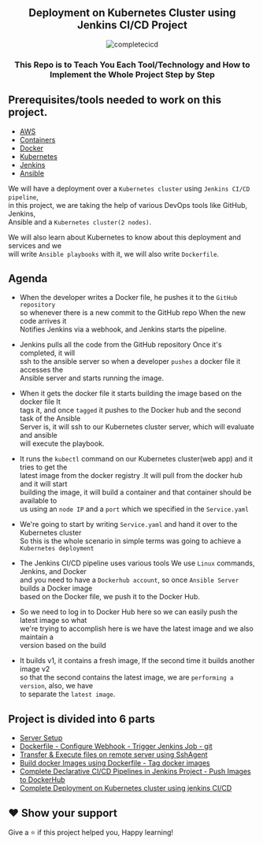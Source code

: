 <div align="center">

## Deployment on Kubernetes Cluster using Jenkins CI/CD Project

![completecicd](https://user-images.githubusercontent.com/109822667/234435363-3324cf3c-f48c-40cb-b389-cc0a6d8546ff.png)


### This Repo is to Teach You Each Tool/Technology and How to Implement the Whole Project Step by Step 

</div>

## Prerequisites/tools needed to work on this project. 
 
- [AWS](https://github.com/awsdocs/amazon-ec2-user-guide/blob/master/doc_source/EC2_GetStarted.md)
- [Containers](https://www.redhat.com/en/topics/containers/whats-a-linux-container)
- [Docker](https://docs.docker.com/get-started/overview/)
- [Kubernetes](https://github.com/Krishnamohan-Yerrabilli/Kubernetes-hands-on)
- [Jenkins](https://www.jenkins.io/doc/tutorials/)
- [Ansible](https://docs.ansible.com/ansible/latest/getting_started/index.html)

We will have a deployment over a `Kubernetes cluster` using `Jenkins CI/CD pipeline`,  <br>
in this project, we are taking the help of various DevOps tools like GitHub, Jenkins, <br>
Ansible and a `Kubernetes cluster(2 nodes)`.

We will also learn about Kubernetes to know about this deployment and services and we  <br>
will write `Ansible playbooks` with it, we will also write `Dockerfile`.

## Agenda 

 - When the developer writes a Docker file, he pushes it to the `GitHub repository`  <br>
   so whenever there is a new commit to the GitHub repo When the new code arrives it  <br>
   Notifies Jenkins via a webhook, and Jenkins starts the pipeline.

 - Jenkins pulls all the code from the GitHub repository Once it's completed, it will <br>
  ssh to the ansible server so when a developer `pushes` a docker file it accesses the  <br>
  Ansible server and starts running the image.

 - When it gets the docker file it starts building the image based on the docker file It  <br>
  tags it, and once `tagged` it pushes to the Docker hub and the second task of the Ansible  <br>
  Server is, it will ssh to our Kubernetes cluster server, which will evaluate and ansible  <br>
  will execute the playbook.

 - It runs the `kubectl` command on our Kubernetes cluster(web app) and it tries to get the  <br>
  latest image from the docker registry .It will pull from the docker hub and it will start <br>
  building the image, it will build a container and that container should be available to <br>
  us using an `node IP` and a `port` which we specified in the `Service.yaml`

 - We're going to start by writing `Service.yaml` and hand it over to the Kubernetes cluster <br>
  So this is the whole scenario in simple terms was going to achieve a `Kubernetes deployment`

 - The Jenkins CI/CD pipeline uses various tools We use `Linux` commands, Jenkins, and Docker <br>
   and you need to have a `Dockerhub account`, so once `Ansible Server` builds a Docker image <br>
   based on the Docker file, we push it to the Docker Hub.

 - So we need to log in to Docker Hub here so we can easily push the latest image so what  <br>
   we're trying to accomplish here is we have the latest image and we also maintain a <br>
   version based on the build

 - It builds v1, it contains a fresh image, If the second time it builds another image v2 <br>
 so that the second contains the latest image, we are `performing a version`, also, we have <br>
 to separate the `latest image`.
 
## Project is divided into 6 parts

- [Server Setup](https://github.com/Krishnamohan-Yerrabilli/Deployment-on-K8s-cluster-using-jenkins-CI-CD/tree/main/Server%20Setup) 
- [Dockerfile - Configure Webhook - Trigger Jenkins Job - git](https://github.com/Krishnamohan-Yerrabilli/Deployment-on-K8s-cluster-using-jenkins-CI-CD/tree/main/Dockerfile%20-%20Configure%20Webhook%20-%20Trigger%20Jenkins%20Job%20-%20git) 
- [Transfer & Execute files on remote server using SshAgent](https://github.com/Krishnamohan-Yerrabilli/Deployment-on-K8s-cluster-using-jenkins-CI-CD/tree/main/Transfer%20%26%20Execute%20files%20on%20remote%20server%20using%20SshAgent)
- [Build docker Images using Dockerfile - Tag docker images](https://github.com/Krishnamohan-Yerrabilli/Deployment-on-K8s-cluster-using-jenkins-CI-CD/tree/main/Build%20docker%20Images%20using%20Dockerfile%20-%20Tag%20docker%20images)
- [Complete Declarative CI/CD Pipelines in Jenkins Project - Push Images to DockerHub](https://github.com/Krishnamohan-Yerrabilli/Deployment-on-K8s-cluster-using-jenkins-CI-CD/tree/main/Complete%20Declarative%20CI-CD%20Pipelines%20in%20Jenkins%20Project%20-%20Push%20Images%20to%20DockerHub)
- [Complete Deployment on Kubernetes cluster using jenkins CI/CD](https://github.com/Krishnamohan-Yerrabilli/Deployment-on-K8s-cluster-using-jenkins-CI-CD/tree/main/Complete%20Deployment%20on%20Kubernetes%20cluster%20using%20jenkins%20CI-CD)

## ❤ Show your support

Give a ⭐️ if this project helped you, Happy learning!